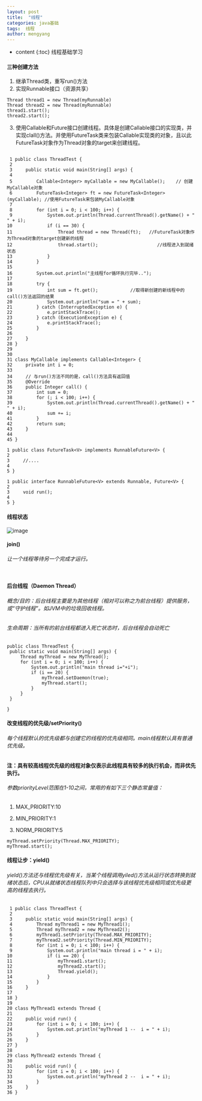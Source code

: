 ```yaml
---
layout: post
title:  "线程"
categories: java基础
tags:  线程
author: mengyang
---
```


* content
{:toc}
线程基础学习

#### 三种创建方法
1. 继承Thread类，重写run()方法
1. 实现Runnable接口（资源共享）

```
Thread thread1 = new Thread(myRunnable)
Thread thread2 = new Thread(myRunnable)
thread1.start(); 
thread2.start(); 
```

3. 使用Callable和Future接口创建线程。具体是创建Callable接口的实现类，并实现clall()方法。并使用FutureTask类来包装Callable实现类的对象，且以此FutureTask对象作为Thread对象的target来创建线程。

```

 1 public class ThreadTest {
 2 
 3     public static void main(String[] args) {
 4 
 5         Callable<Integer> myCallable = new MyCallable();    // 创建MyCallable对象
 6         FutureTask<Integer> ft = new FutureTask<Integer>(myCallable); //使用FutureTask来包装MyCallable对象
 7 
 8         for (int i = 0; i < 100; i++) {
 9             System.out.println(Thread.currentThread().getName() + " " + i);
10             if (i == 30) {
11                 Thread thread = new Thread(ft);   //FutureTask对象作为Thread对象的target创建新的线程
12                 thread.start();                      //线程进入到就绪状态
13             }
14         }
15 
16         System.out.println("主线程for循环执行完毕..");
17         
18         try {
19             int sum = ft.get();            //取得新创建的新线程中的call()方法返回的结果
20             System.out.println("sum = " + sum);
21         } catch (InterruptedException e) {
22             e.printStackTrace();
23         } catch (ExecutionException e) {
24             e.printStackTrace();
25         }
26 
27     }
28 }
29 
30 
31 class MyCallable implements Callable<Integer> {
32     private int i = 0;
33 
34     // 与run()方法不同的是，call()方法具有返回值
35     @Override
36     public Integer call() {
37         int sum = 0;
38         for (; i < 100; i++) {
39             System.out.println(Thread.currentThread().getName() + " " + i);
40             sum += i;
41         }
42         return sum;
43     }
44 
45 }

1 public class FutureTask<V> implements RunnableFuture<V> {
2     
3     //....
4     
5 }

1 public interface RunnableFuture<V> extends Runnable, Future<V> {
2     
3     void run();
4     
5 }

```


#### 线程状态
![image](http://upload-images.jianshu.io/upload_images/1689841-383f7101e6588094.png?imageMogr2/auto-orient/strip%7CimageView2/2/w/1240&_=5479442)

#### join()
###### 让一个线程等待另一个完成才运行。

```

```

#### 后台线程（Daemon Thread）
###### 概念/目的：后台线程主要是为其他线程（相对可以称之为前台线程）提供服务，或“守护线程”。如JVM中的垃圾回收线程。
###### 生命周期：当所有的前台线程都进入死亡状态时，后台线程会自动死亡
```
public class ThreadTest {
 public static void main(String[] args) {
     Thread myThread = new MyThread();
     for (int i = 0; i < 100; i++) {
         System.out.println("main thread i="+i");
         if (i == 20) {
             myThread.setDaemon(true);
             myThread.start();
         }
     }
 }

}
```

#### 改变线程的优先级/setPriority()
###### 每个线程默认的优先级都与创建它的线程的优先级相同。main线程默认具有普通优先级。
**注：具有较高线程优先级的线程对象仅表示此线程具有较多的执行机会，而非优先执行。**
###### 参数priorityLevel范围在1-10之间，常用的有如下三个静态常量值：

1. MAX_PRIORITY:10

1. MIN_PRIORITY:1

1. NORM_PRIORITY:5
```
myThread.setPriority(Thread.MAX_PRIORITY);
myThread.start();
```

#### 线程让步：yield()
###### yield()方法还与线程优先级有关，当某个线程调用yiled()方法从运行状态转换到就绪状态后，CPU从就绪状态线程队列中只会选择与该线程优先级相同或优先级更高的线程去执行。

```
 1 public class ThreadTest {
 2 
 3     public static void main(String[] args) {
 4         Thread myThread1 = new MyThread1();
 5         Thread myThread2 = new MyThread2();
 6         myThread1.setPriority(Thread.MAX_PRIORITY);
 7         myThread2.setPriority(Thread.MIN_PRIORITY);
 8         for (int i = 0; i < 100; i++) {
 9             System.out.println("main thread i = " + i);
10             if (i == 20) {
11                 myThread1.start();
12                 myThread2.start();
13                 Thread.yield();
14             }
15         }
16     }
17 
18 }
19 
20 class MyThread1 extends Thread {
21 
22     public void run() {
23         for (int i = 0; i < 100; i++) {
24             System.out.println("myThread 1 --  i = " + i);
25         }
26     }
27 }
28 
29 class MyThread2 extends Thread {
30 
31     public void run() {
32         for (int i = 0; i < 100; i++) {
33             System.out.println("myThread 2 --  i = " + i);
34         }
35     }
36 }
```
